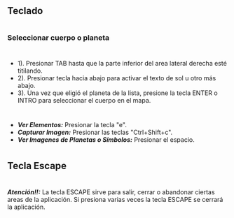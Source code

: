 #
## Teclado
#
### Seleccionar cuerpo o planeta
#
* 1). Presionar TAB hasta que la parte inferior del area lateral derecha esté titilando.
* 2). Presionar tecla hacia abajo para activar el texto de sol u otro más abajo.
* 3). Una vez que eligió el planeta de la lista, presione la tecla ENTER o INTRO para seleccionar el cuerpo en el mapa.
#
* ***Ver Elementos:*** Presionar la tecla "e".
* ***Capturar Imagen:*** Presionar las teclas "Ctrl+Shift+c".
* ***Ver Imagenes de Planetas o Símbolos:*** Presionar el espacio.
#
## Tecla Escape
#
***Atención!!:*** La tecla ESCAPE sirve para salir, cerrar o abandonar ciertas areas de la aplicación. Si presiona varias veces la tecla ESCAPE se cerrará la aplicación.
